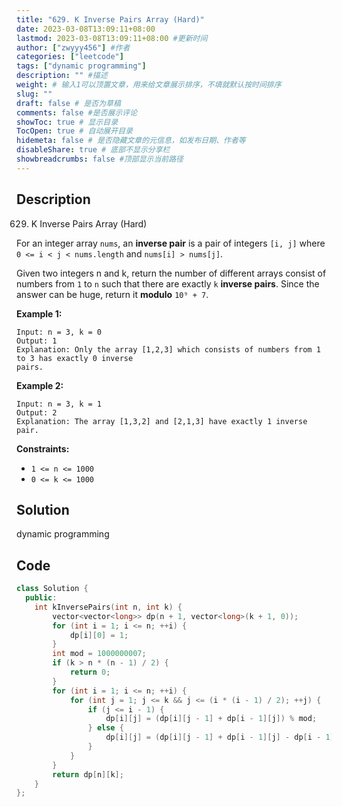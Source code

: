 ```yaml
---
title: "629. K Inverse Pairs Array (Hard)"
date: 2023-03-08T13:09:11+08:00
lastmod: 2023-03-08T13:09:11+08:00 #更新时间
author: ["zwyyy456"] #作者
categories: ["leetcode"]
tags: ["dynamic programming"]
description: "" #描述
weight: # 输入1可以顶置文章，用来给文章展示排序，不填就默认按时间排序
slug: ""
draft: false # 是否为草稿
comments: false #是否展示评论
showToc: true # 显示目录
TocOpen: true # 自动展开目录
hidemeta: false # 是否隐藏文章的元信息，如发布日期、作者等
disableShare: true # 底部不显示分享栏
showbreadcrumbs: false #顶部显示当前路径
---
```

## Description
629. K Inverse Pairs Array (Hard)

For an integer array `nums`, an **inverse pair** is a pair of integers `[i, j]` where `0 <= i < j <
nums.length` and `nums[i] > nums[j]`.

Given two integers n and k, return the number of different arrays consist of numbers from `1` to `n`
such that there are exactly `k` **inverse pairs**. Since the answer can be huge, return it
**modulo** `10⁹ + 7`.

**Example 1:**

```
Input: n = 3, k = 0
Output: 1
Explanation: Only the array [1,2,3] which consists of numbers from 1 to 3 has exactly 0 inverse
pairs.

```

**Example 2:**

```
Input: n = 3, k = 1
Output: 2
Explanation: The array [1,3,2] and [2,1,3] have exactly 1 inverse pair.

```

**Constraints:**

- `1 <= n <= 1000`
- `0 <= k <= 1000`

## Solution
dynamic programming

## Code
```cpp
class Solution {
  public:
    int kInversePairs(int n, int k) {
        vector<vector<long>> dp(n + 1, vector<long>(k + 1, 0));
        for (int i = 1; i <= n; ++i) {
            dp[i][0] = 1;
        }
        int mod = 1000000007;
        if (k > n * (n - 1) / 2) {
            return 0;
        }
        for (int i = 1; i <= n; ++i) {
            for (int j = 1; j <= k && j <= (i * (i - 1) / 2); ++j) {
                if (j <= i - 1) {
                    dp[i][j] = (dp[i][j - 1] + dp[i - 1][j]) % mod;
                } else {
                    dp[i][j] = (dp[i][j - 1] + dp[i - 1][j] - dp[i - 1][j - i] + mod) % mod;
                }
            }
        }
        return dp[n][k];
    }
};
```

